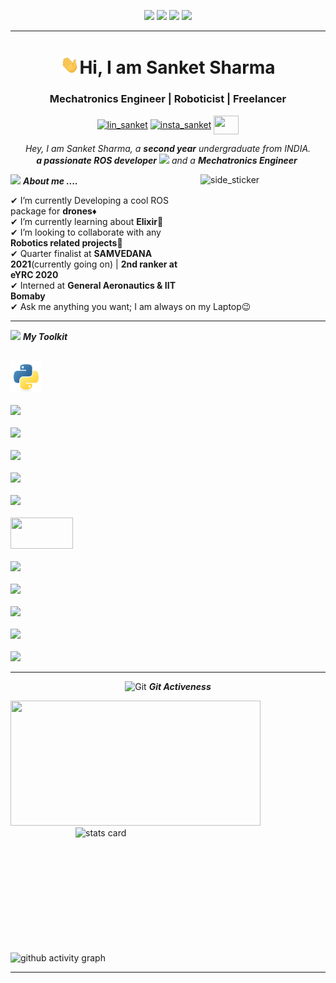  <p align="center">
<img src="https://img.shields.io/badge/Age-19-blue" />
  <img src="https://img.shields.io/badge/Focus-Robotics%20Programming-brightgreen" />
  <img src="https://img.shields.io/badge/Lives-India-success" />
  <img src="https://img.shields.io/badge/Languages-English%20%26%20Hindi-brightgreen" />
</p>
<hr>
<h1 align="center"><img src="https://raw.githubusercontent.com/ABSphreak/ABSphreak/master/gifs/Hi.gif" width="30px">Hi, I am Sanket Sharma </h1>
<h3 align="center">Mechatronics Engineer | Roboticist | Freelancer</h3>
<p align="center">
<a href="https://www.linkedin.com/in/sanket-sharma-2002/" target="blank"><img align="center" src="https://image.flaticon.com/icons/png/128/174/174857.png" alt="lin_sanket" height="30" width="40" /></a>  
<a href="https://www.instagram.com/snktshrma/" target="blank"><img align="center" src="https://image.flaticon.com/icons/png/128/174/174855.png" alt="insta_sanket" height="30" width="40" /></a>
 <a href = "mailto: sharma.sanket272@gmail.com"><img align="center" src="https://seeklogo.com/images/G/gmail-new-2020-logo-32DBE11BB4-seeklogo.com.png" height="30" width="40" /></a>
</p>
</p>



<p align="center">
  <em>
    Hey, I am Sanket Sharma, a <b>second year</b> undergraduate from INDIA. <br>
    <b>a passionate ROS developer</b> <img src="https://github.com/TheDudeThatCode/TheDudeThatCode/blob/master/Assets/Developer.gif" width="30px"> and a <b>Mechatronics Engineer</b>&nbsp;
  </em> 
  </p>
<img align="right" width=200px height=200px alt="side_sticker" src="https://media.giphy.com/media/TEnXkcsHrP4YedChhA/giphy.gif" />

<img src="https://media.giphy.com/media/iY8CRBdQXODJSCERIr/giphy.gif" width="30px">&nbsp;***About me ....***

✔ I’m currently Developing a cool ROS package for **drones**♦️<br>
✔ I’m currently learning about **Elixir**🖖<br>
✔ I’m looking to collaborate with any **Robotics related projects**🧩<br>
✔ Quarter finalist at **SAMVEDANA 2021**(currently going on) | **2nd ranker at eYRC 2020**<br>
✔ Interned at **General Aeronautics & IIT Bomaby**<br>
✔ Ask me anything you want; I am always on my Laptop😉<br>

<hr> 



<img src="https://media.giphy.com/media/iY8CRBdQXODJSCERIr/giphy.gif" width="30px">&nbsp;***My Toolkit***
<p align="left">
  
  <code> <img height="50" src="https://github.com/devicons/devicon/blob/9f4f5cdb393299a81125eb5127929ea7bfe42889/icons/python/python-original.svg"> </code>
  <code> <img height="50" src="https://upload.wikimedia.org/wikipedia/commons/thumb/b/bb/Ros_logo.svg/482px-Ros_logo.svg.png"> </code>
  <code> <img height="50" src="https://www.vectorlogo.zone/logos/numpy/numpy-ar21.svg"> </code>
  <code> <img height="50" src="https://upload.wikimedia.org/wikipedia/commons/7/7e/Spyder_logo.svg"> </code>
  <code> <img height="50" src="https://www.vectorlogo.zone/logos/jupyter/jupyter-ar21.svg"> </code>
  <code> <img height="50" src="https://upload.wikimedia.org/wikipedia/commons/thumb/e/ed/Pandas_logo.svg/768px-Pandas_logo.svg.png"> </code>
  <code> <img height="50" src="https://upload.wikimedia.org/wikipedia/commons/thumb/8/84/Matplotlib_icon.svg/180px-Matplotlib_icon.svg.png" width='100'> </code>
  <code> <img height="50" src="https://raw.githubusercontent.com/valohai/ml-logos/master/scipy.svg"> </code>
  <code> <img height="50" src="https://www.vectorlogo.zone/logos/elixir-lang/elixir-lang-ar21.svg"> </code>
  <code> <img height="50" src="https://www.vectorlogo.zone/logos/mysql/mysql-ar21.svg"> </code>
  <code> <img height="50" src="https://www.vectorlogo.zone/logos/w3_html5/w3_html5-ar21.svg"> </code>
  <code> <img height="50" src="https://www.vectorlogo.zone/logos/javascript/javascript-ar21.svg"> </code>
  <hr>
  <p align="center">
 <img src="https://media.giphy.com/media/W5eoZHPpUx9sapR0eu/giphy.gif" width="30px" alt="Git"/>&nbsp;<i><b>Git Activeness</b></i></p>
 
 <p>
    <img height="200px" width="400" src="https://github-readme-stats.vercel.app/api?username=snktshrma&count_private=true&show_icons=true&bg_color=0D1117&text_color=FEFEFE&icon_color=FF0000&title_color=38D252&border_color=FEFEFE" />
    <img align="right" alt= "stats card" height="200px" width="400" src="https://github-readme-streak-stats.herokuapp.com/?user=snktshrma&theme=github-dark&border=FEFEFE">

</p>


![github activity graph](https://activity-graph.herokuapp.com/graph?username=snktshrma&bg_color=0D1117&color=38D252&point=FEFEFE&line=FF0000&hide_title=true)
 




-----
<!-- Credits for template: [Ovindu Wijethunge](https://github.com/OvinduWijethunge) -->
